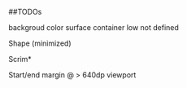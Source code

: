 ##TODOs

backgroud color surface container low not defined

Shape (minimized)	

Scrim*

Start/end margin @ > 640dp viewport